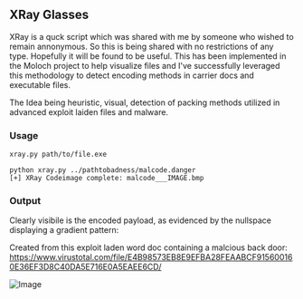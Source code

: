 ## XRay Glasses
XRay is a quck script which was shared with me by someone who wished to remain annonymous. So this is being shared with no restrictions of any type. Hopefully it will be found to be useful. This has been implemented in the Moloch project to help visualize files and I've successfully leveraged this methodology to detect encoding methods in carrier docs and executable files. 

The Idea being heuristic, visual, detection of packing methods utilized in advanced exploit laiden files and malware. 

### Usage

```
xray.py path/to/file.exe 

python xray.py ../pathtobadness/malcode.danger 
[+] XRay Codeimage complete: malcode___IMAGE.bmp

```

### Output

Clearly visibile is the encoded payload, as evidenced by the nullspace displaying a gradient pattern:

Created from this exploit laden word doc containing a malcious back door: https://www.virustotal.com/file/E4B98573EB8E9EFBA28FEAABCF915600160E36EF3D8C40DA5E716E0A5EAEE6CD/

![Image](https://raw.github.com/Xen0ph0n/XRayGlasses/master/sample.png) 
